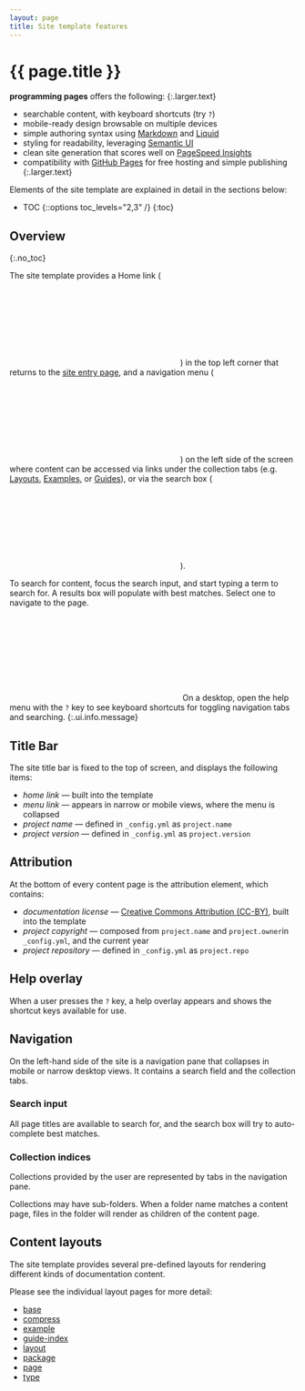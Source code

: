 ```yaml
---
layout: page
title: Site template features
---
```


# {{ page.title }}

**programming pages** offers the following:
{:.larger.text}

- searchable content, with keyboard shortcuts (try `?`)
- mobile-ready design browsable on multiple devices
- simple authoring syntax using [Markdown](/examples/sampler/#/examples/) and [Liquid][liquid]
- styling for readability, leveraging [Semantic UI][semantic-ui]
- clean site generation that scores well on [PageSpeed Insights][pagespeed]
- compatibility with [GitHub Pages][ghpages] for free hosting and simple publishing
{:.larger.text}

Elements of the site template are explained in detail in the sections below:

- TOC
{::options toc_levels="2,3" /}
{:toc}

## Overview
{:.no_toc}

The site template provides a Home link (&nbsp;<i><svg class="icon"><use xlink:href="#home" /></svg></i>) in the top left corner that returns to the [site entry page][homepage], and a navigation menu (&nbsp;<i><svg class="icon"><use xlink:href="#bars" /></svg></i>) on the left side of the screen where content can be accessed via links under the collection tabs (e.g. [Layouts](#/api "toggle the Layouts collection"), [Examples](#/examples "toggle the Examples collection"), or [Guides](#/guides "toggle the Guides collection")), or via the search box (&nbsp;<i><svg class="icon"><use xlink:href="#magnifier" /></svg></i>).

To search for content, focus the search input, and start typing a term to search for. A results box will populate with best matches. Select one to navigate to the page.

<i><svg class="icon"><use xlink:href="#info-circle" /></svg></i>
On a desktop, open the help menu with the `?` key to see keyboard shortcuts for toggling navigation tabs and searching.
{:.ui.info.message}


## Title Bar

The site title bar is fixed to the top of screen, and displays the following items:

- _home link_ &mdash; built into the template
- _menu link_ &mdash; appears in narrow or mobile views, where the menu is collapsed
- _project name_ &mdash; defined in `_config.yml` as `project.name`
- _project version_ &mdash; defined in `_config.yml` as `project.version`


## Attribution

At the bottom of every content page is the attribution element, which contains:

- _documentation license_ &mdash; [Creative Commons Attribution (CC-BY)][cc-by], built into the template
- _project copyright_ &mdash; composed from `project.name` and `project.owner`in `_config.yml`, and the current year
- _project repository_ &mdash; defined in `_config.yml` as `project.repo`


## Help overlay

When a user presses the `?` key, a help overlay appears and shows the shortcut keys available for use.


## Navigation

On the left-hand side of the site is a navigation pane that collapses in mobile or narrow desktop views. It contains a search field and the collection tabs.

### Search input

All page titles are available to search for, and the search box will try to auto-complete best matches.

### Collection indices

Collections provided by the user are represented by tabs in the navigation pane.

Collections may have sub-folders. When a folder name matches a content page, files in the folder will render as children of the content page.

## Content layouts

The site template provides several pre-defined layouts for rendering different kinds of documentation content.

Please see the individual layout pages for more detail:

- [base](/api/base/#/api/)
- [compress](/api/compress/#/api/)
- [example](/api/example/#/api/)
- [guide-index](/api/guide-index/#/api/)
- [layout](/api/layout/#/api/)
- [package](/api/package/#/api/)
- [page](/api/page/#/api/)
- [type](/api/type/#/api/)



[cc-by]: https://creativecommons.org/licenses/by/4.0/ "Creative Commons Attribution 4.0 International (CC BY 4.0)"
[ghpages]: https://pages.github.com/ "Websites for you and your projects. Hosted directly from your GitHub repository"
[homepage]: /guides/Authoring-Documentation/#homepage "User-authored homepage"
[liquid]: https://shopify.github.io/liquid/ "Safe, customer-facing template language for flexible web apps"
[pagespeed]: https://developers.google.com/speed/pagespeed/insights/ "Make your web pages fast on all devices"
[semantic-ui]: https://semantic-ui.com/ "Semantic is a development framework that helps create beautiful, responsive layouts using human-friendly HTML"

